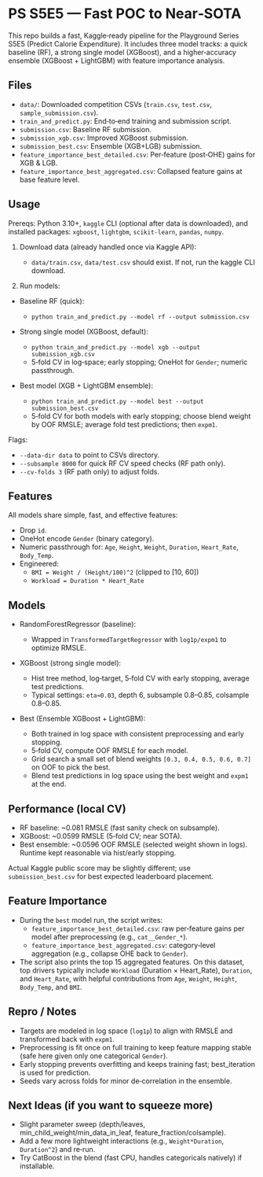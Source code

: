 # PS S5E5 — Fast POC to Near‑SOTA

This repo builds a fast, Kaggle‑ready pipeline for the Playground Series S5E5 (Predict Calorie Expenditure). It includes three model tracks: a quick baseline (RF), a strong single model (XGBoost), and a higher‑accuracy ensemble (XGBoost + LightGBM) with feature importance analysis.

## Files

- `data/`: Downloaded competition CSVs (`train.csv`, `test.csv`, `sample_submission.csv`).
- `train_and_predict.py`: End‑to‑end training and submission script.
- `submission.csv`: Baseline RF submission.
- `submission_xgb.csv`: Improved XGBoost submission.
- `submission_best.csv`: Ensemble (XGB+LGB) submission.
- `feature_importance_best_detailed.csv`: Per‑feature (post‑OHE) gains for XGB & LGB.
- `feature_importance_best_aggregated.csv`: Collapsed feature gains at base feature level.

## Usage

Prereqs: Python 3.10+, `kaggle` CLI (optional after data is downloaded), and installed packages: `xgboost`, `lightgbm`, `scikit-learn`, `pandas`, `numpy`.

1) Download data (already handled once via Kaggle API):
   - `data/train.csv`, `data/test.csv` should exist. If not, run the kaggle CLI download.

2) Run models:

- Baseline RF (quick):
  - `python train_and_predict.py --model rf --output submission.csv`

- Strong single model (XGBoost, default):
  - `python train_and_predict.py --model xgb --output submission_xgb.csv`
  - 5‑fold CV in log‑space; early stopping; OneHot for `Gender`; numeric passthrough.

- Best model (XGB + LightGBM ensemble):
  - `python train_and_predict.py --model best --output submission_best.csv`
  - 5‑fold CV for both models with early stopping; choose blend weight by OOF RMSLE; average fold test predictions; then `expm1`.

Flags:

- `--data-dir data` to point to CSVs directory.
- `--subsample 8000` for quick RF CV speed checks (RF path only).
- `--cv-folds 3` (RF path only) to adjust folds.

## Features

All models share simple, fast, and effective features:

- Drop `id`.
- OneHot encode `Gender` (binary category).
- Numeric passthrough for: `Age`, `Height`, `Weight`, `Duration`, `Heart_Rate`, `Body_Temp`.
- Engineered:
  - `BMI = Weight / (Height/100)^2` (clipped to [10, 60])
  - `Workload = Duration * Heart_Rate`

## Models

- RandomForestRegressor (baseline):
  - Wrapped in `TransformedTargetRegressor` with `log1p/expm1` to optimize RMSLE.

- XGBoost (strong single model):
  - Hist tree method, log‑target, 5‑fold CV with early stopping, average test predictions.
  - Typical settings: `eta≈0.03`, depth 6, subsample 0.8–0.85, colsample 0.8–0.85.

- Best (Ensemble XGBoost + LightGBM):
  - Both trained in log space with consistent preprocessing and early stopping.
  - 5‑fold CV, compute OOF RMSLE for each model.
  - Grid search a small set of blend weights `[0.3, 0.4, 0.5, 0.6, 0.7]` on OOF to pick the best.
  - Blend test predictions in log space using the best weight and `expm1` at the end.

## Performance (local CV)

- RF baseline: ~0.081 RMSLE (fast sanity check on subsample).
- XGBoost: ~0.0599 RMSLE (5‑fold CV; near SOTA).
- Best ensemble: ~0.0596 OOF RMSLE (selected weight shown in logs). Runtime kept reasonable via hist/early stopping.

Actual Kaggle public score may be slightly different; use `submission_best.csv` for best expected leaderboard placement.

## Feature Importance

- During the `best` model run, the script writes:
  - `feature_importance_best_detailed.csv`: raw per‑feature gains per model after preprocessing (e.g., `cat__Gender_*`).
  - `feature_importance_best_aggregated.csv`: category‑level aggregation (e.g., collapse OHE back to `Gender`).
- The script also prints the top 15 aggregated features. On this dataset, top drivers typically include `Workload` (Duration × Heart_Rate), `Duration`, and `Heart_Rate`, with helpful contributions from `Age`, `Weight`, `Height`, `Body_Temp`, and `BMI`.

## Repro / Notes

- Targets are modeled in log space (`log1p`) to align with RMSLE and transformed back with `expm1`.
- Preprocessing is fit once on full training to keep feature mapping stable (safe here given only one categorical `Gender`).
- Early stopping prevents overfitting and keeps training fast; best_iteration is used for prediction.
- Seeds vary across folds for minor de‑correlation in the ensemble.

## Next Ideas (if you want to squeeze more)

- Slight parameter sweep (depth/leaves, min_child_weight/min_data_in_leaf, feature_fraction/colsample).
- Add a few more lightweight interactions (e.g., `Weight*Duration`, `Duration^2`) and re‑run.
- Try CatBoost in the blend (fast CPU, handles categoricals natively) if installable.

